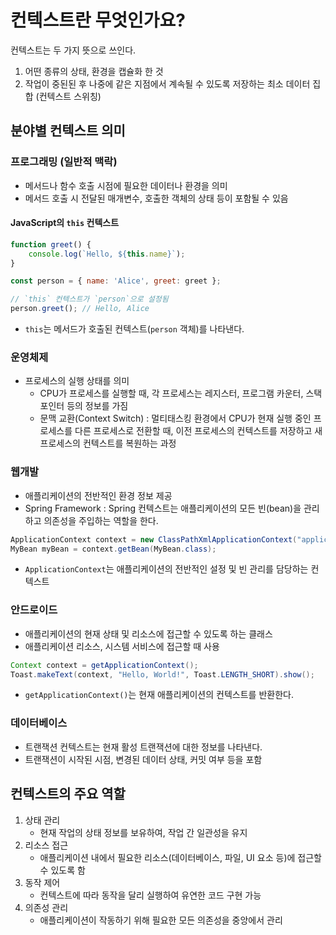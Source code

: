 # 컨텍스트란 무엇인가요?

컨텍스트는 두 가지 뜻으로 쓰인다.

1. 어떤 종류의 상태, 환경을 캡슐화 한 것
2. 작업이 중된된 후 나중에 같은 지점에서 계속될 수 있도록 저장하는 최소 데이터 집합 (컨텍스트 스위칭)

## 분야별 컨텍스트 의미

### 프로그래밍 (일반적 맥락)

- 메서드나 함수 호출 시점에 필요한 데이터나 환경을 의미
- 메서드 호출 시 전달된 매개변수, 호출한 객체의 상태 등이 포함될 수 있음

#### JavaScript의 `this` 컨텍스트
```js
function greet() {
    console.log(`Hello, ${this.name}`);
}

const person = { name: 'Alice', greet: greet };

// `this` 컨텍스트가 `person`으로 설정됨
person.greet(); // Hello, Alice
```
- `this`는 메서드가 호출된 컨텍스트(`person` 객체)를 나타낸다.

### 운영체제

- 프로세스의 실행 상태를 의미
    - CPU가 프로세스를 실행할 때, 각 프로세스는 레지스터, 프로그램 카운터, 스택 포인터 등의 정보를 가짐
    - 문맥 교환(Context Switch) : 멀티태스킹 환경에서 CPU가 현재 실행 중인 프로세스를 다른 프로세스로 전환할 때, 이전 프로세스의 컨텍스트를 저장하고 새 프로세스의 컨텍스트를 복원하는 과정

### 웹개발

- 애플리케이션의 전반적인 환경 정보 제공
- Spring Framework : Spring 컨텍스트는 애플리케이션의 모든 빈(bean)을 관리하고 의존성을 주입하는 역할을 한다.

```java
ApplicationContext context = new ClassPathXmlApplicationContext("applicationContext.xml");
MyBean myBean = context.getBean(MyBean.class);
```
- `ApplicationContext`는 애플리케이션의 전반적인 설정 및 빈 관리를 담당하는 컨텍스트

### 안드로이드

- 애플리케이션의 현재 상태 및 리소스에 접근할 수 있도록 하는 클래스
- 애플리케이션 리소스, 시스템 서비스에 접근할 때 사용

```java
Context context = getApplicationContext();
Toast.makeText(context, "Hello, World!", Toast.LENGTH_SHORT).show();
```
- `getApplicationContext()`는 현재 애플리케이션의 컨텍스트를 반환한다.

### 데이터베이스

- 트랜잭션 컨텍스트는 현재 활성 트랜잭션에 대한 정보를 나타낸다.
- 트랜잭션이 시작된 시점, 변경된 데이터 상태, 커밋 여부 등을 포함

## 컨텍스트의 주요 역할

1. 상태 관리
    - 현재 작업의 상태 정보를 보유하여, 작업 간 일관성을 유지
2. 리소스 접근
    - 애플리케이션 내에서 필요한 리소스(데이터베이스, 파일, UI 요소 등)에 접근할 수 있도록 함
3. 동작 제어
    - 컨텍스트에 따라 동작을 달리 실행하여 유연한 코드 구현 가능
4. 의존성 관리
    - 애플리케이션이 작동하기 위해 필요한 모든 의존성을 중앙에서 관리